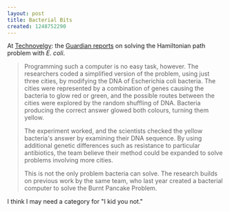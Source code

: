 ```yaml
---
layout: post
title: Bacterial Bits
created: 1248752290
---
```

At [Technovelgy](http://www.technovelgy.com/ct/Science-Fiction-News.asp?NewsNum=2428): the [Guardian reports](http://www.guardian.co.uk/science/blog/2009/jul/24/bacteria-computer) on solving the Hamiltonian path problem with *E. coli*.

> Programming such a computer is no easy task, however. The researchers coded a simplified version of the problem, using just three cities, by modifying the DNA of Escherichia coli bacteria.<!--break--> The cities were represented by a combination of genes causing the bacteria to glow red or green, and the possible routes between the cities were explored by the random shuffling of DNA. Bacteria producing the correct answer glowed both colours, turning them yellow.
>
>The experiment worked, and the scientists checked the yellow bacteria's answer by examining their DNA sequence. By using additional genetic differences such as resistance to particular antibiotics, the team believe their method could be expanded to solve problems involving more cities.
>
>This is not the only problem bacteria can solve. The research builds on previous work by the same team, who last year created a bacterial computer to solve the Burnt Pancake Problem. 

I think I may need a category for "I kid you not."
